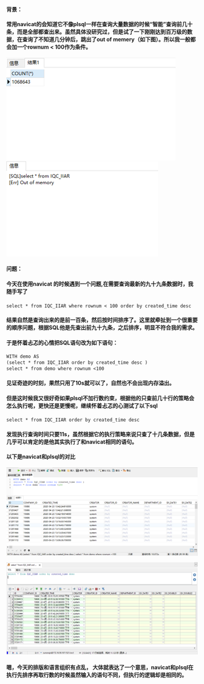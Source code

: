 #### 背景：
#### 常用navicat的会知道它不像plsql一样在查询大量数据的时候“智能”查询前几十条，而是全部都查出来。虽然具体没研究过，但是试了一下刚刚达到百万级的数据，在查询了不知道几分钟后，跳出了out of memery（如下图）。所以我一般都会加一个rownum < 100作为条件。  
![](https://github.com/Beancc/Main/blob/master/img/Database/11.png)
![](https://github.com/Beancc/Main/blob/master/img/Database/11_2.png)
#### 问题：
#### 今天在使用navicat 的时候遇到一个问题,在需要查询最新的九十九条数据时，我随手写了
`select * from IQC_IIAR where rownum < 100 order by created_time desc`
#### 结果自然是查询出来的是前一百条，然后按时间排序了。这里就牵扯到一个很重要的顺序问题，根据SQL他是先查出前九十九条，之后排序，明显不符合我的需求。
#### 于是怀着忐忑的心情把SQL语句改为如下语句：  
```
WITH demo AS
(select * from IQC_IIAR order by created_time desc )
select * from demo where rownum <100
```
#### 见证奇迹的时刻，果然只用了10s就可以了，自然也不会出现内存溢出。
#### 但是这时候我又很好奇如果plsql不加行数约束，根据他的只查前几十行的策略会怎么执行呢，更快还是更慢呢，继续怀着忐忑的心测试了以下sql
`select * from IQC_IIAR order by created_time desc`
#### 发现执行查询时间只要11s，虽然根据它的执行策略来说只查了十几条数据，但是几乎可以肯定的是他其实执行了和navicat相同的语句。
#### 以下是navicat和plsql的对比
![](https://github.com/Beancc/Main/blob/master/img/Database/11_3.png)  
  
![](https://github.com/Beancc/Main/blob/master/img/Database/11_4.png)
#### 嗯，今天的排版和语言组织有点乱， 大体就表达了一个意思，navicat和plsql在执行先排序再取行数的时候虽然输入的语句不同，但执行的逻辑却是相同的。 
